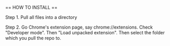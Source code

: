 == HOW TO INSTALL ==

Step 1. Pull all files into a directory

Step 2. Go Chrome's extension page, say chrome://extensions. Check "Developer mode". Then "Load unpacked extension". Then select the folder which you pull the repo to.